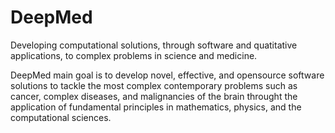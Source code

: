 # DeepMed

Developing computational solutions, through software and quatitative applications, to complex problems in science and medicine.

DeepMed main goal is to develop novel, effective, and opensource software solutions to tackle the most complex contemporary problems such as cancer, complex diseases, and malignancies of the brain throught the application of fundamental principles in mathematics, physics, and the computational sciences.  



